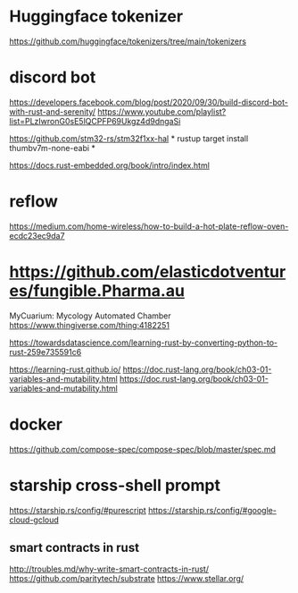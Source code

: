 

# Huggingface tokenizer
https://github.com/huggingface/tokenizers/tree/main/tokenizers

# discord bot
https://developers.facebook.com/blog/post/2020/09/30/build-discord-bot-with-rust-and-serenity/
https://www.youtube.com/playlist?list=PLzIwronG0sE5lQCPFP69Ukgz4d9dngaSi


https://github.com/stm32-rs/stm32f1xx-hal
    * rustup target install thumbv7m-none-eabi
    * 

https://docs.rust-embedded.org/book/intro/index.html


# reflow
https://medium.com/home-wireless/how-to-build-a-hot-plate-reflow-oven-ecdc23ec9da7



# https://github.com/elasticdotventures/fungible.Pharma.au
MyCuarium: Mycology Automated Chamber
https://www.thingiverse.com/thing:4182251


https://towardsdatascience.com/learning-rust-by-converting-python-to-rust-259e735591c6



https://learning-rust.github.io/
https://doc.rust-lang.org/book/ch03-01-variables-and-mutability.html
https://doc.rust-lang.org/book/ch03-01-variables-and-mutability.html

# docker 
https://github.com/compose-spec/compose-spec/blob/master/spec.md



# starship cross-shell prompt
https://starship.rs/config/#purescript
https://starship.rs/config/#google-cloud-gcloud

## smart contracts in rust
http://troubles.md/why-write-smart-contracts-in-rust/
https://github.com/paritytech/substrate
https://www.stellar.org/
